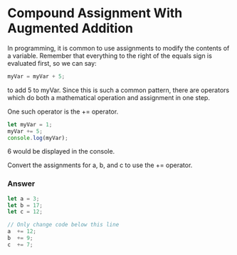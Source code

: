 # Compound Assignment With Augmented Addition
In programming, it is common to use assignments to modify the contents of a variable. Remember that everything to the right of the equals sign is evaluated first, so we can say:

```js
myVar = myVar + 5;
```

to add 5 to myVar. Since this is such a common pattern, there are operators which do both a mathematical operation and assignment in one step.

One such operator is the += operator.

```js
let myVar = 1;
myVar += 5;
console.log(myVar);
```
6 would be displayed in the console.

Convert the assignments for a, b, and c to use the += operator.

### Answer

```js
let a = 3;
let b = 17;
let c = 12;

// Only change code below this line
a  += 12;
b  += 9;
c  += 7;
```
